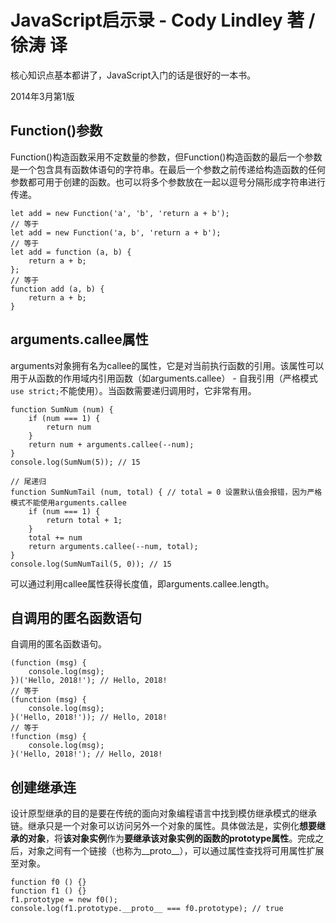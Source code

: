 # JavaScript启示录 - Cody Lindley 著 / 徐涛 译

核心知识点基本都讲了，JavaScript入门的话是很好的一本书。

2014年3月第1版

## Function()参数

Function()构造函数采用不定数量的参数，但Function()构造函数的最后一个参数是一个包含具有函数体语句的字符串。在最后一个参数之前传递给构造函数的任何参数都可用于创建的函数。也可以将多个参数放在一起以逗号分隔形成字符串进行传递。

```
let add = new Function('a', 'b', 'return a + b');
// 等于
let add = new Function('a, b', 'return a + b');
// 等于
let add = function (a, b) {
    return a + b;
};
// 等于
function add (a, b) {
    return a + b;
}
```

## arguments.callee属性

arguments对象拥有名为callee的属性，它是对当前执行函数的引用。该属性可以用于从函数的作用域内引用函数（如arguments.callee） - 自我引用（严格模式`use strict;`不能使用）。当函数需要递归调用时，它非常有用。

```
function SumNum (num) {
    if (num === 1) {
        return num
    }
    return num + arguments.callee(--num);
}
console.log(SumNum(5)); // 15

// 尾递归
function SumNumTail (num, total) { // total = 0 设置默认值会报错，因为严格模式不能使用arguments.callee
    if (num === 1) {
        return total + 1;
    }
    total += num
    return arguments.callee(--num, total);
}
console.log(SumNumTail(5, 0)); // 15
```

可以通过利用callee属性获得长度值，即arguments.callee.length。

## 自调用的匿名函数语句

自调用的匿名函数语句。

```
(function (msg) {
    console.log(msg);
})('Hello, 2018!'); // Hello, 2018!
// 等于
(function (msg) {
    console.log(msg);
}('Hello, 2018!')); // Hello, 2018!
// 等于
!function (msg) {
    console.log(msg);
}('Hello, 2018!'); // Hello, 2018!
```

## 创建继承连

设计原型继承的目的是要在传统的面向对象编程语言中找到模仿继承模式的继承链。继承只是一个对象可以访问另外一个对象的属性。具体做法是，实例化**想要继承的对象**，将**该对象实例**作为**要继承该对象实例的函数的prototype属性**。完成之后，对象之间有一个链接（也称为__proto__），可以通过属性查找将可用属性扩展至对象。

```
function f0 () {}
function f1 () {}
f1.prototype = new f0();
console.log(f1.prototype.__proto__ === f0.prototype); // true
```
